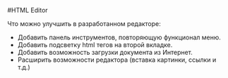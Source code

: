 #HTML Editor

Что можно улучшить в разработанном редакторе:
- Добавить панель инструментов, повторяющую функционал меню.
- Добавить подсветку html тегов на второй вкладке.
- Добавить возможность загрузки документа из Интернет.
- Расширить возможности редактора (вставка картинки, ссылки и т.д.)